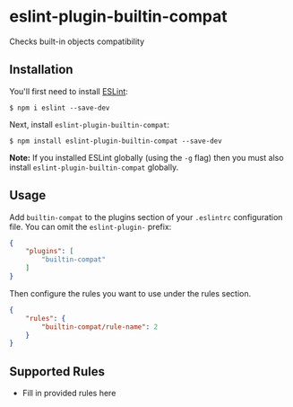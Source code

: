 # eslint-plugin-builtin-compat

Checks built-in objects compatibility

## Installation

You'll first need to install [ESLint](http://eslint.org):

```
$ npm i eslint --save-dev
```

Next, install `eslint-plugin-builtin-compat`:

```
$ npm install eslint-plugin-builtin-compat --save-dev
```

**Note:** If you installed ESLint globally (using the `-g` flag) then you must also install `eslint-plugin-builtin-compat` globally.

## Usage

Add `builtin-compat` to the plugins section of your `.eslintrc` configuration file. You can omit the `eslint-plugin-` prefix:

```json
{
    "plugins": [
        "builtin-compat"
    ]
}
```


Then configure the rules you want to use under the rules section.

```json
{
    "rules": {
        "builtin-compat/rule-name": 2
    }
}
```

## Supported Rules

* Fill in provided rules here





